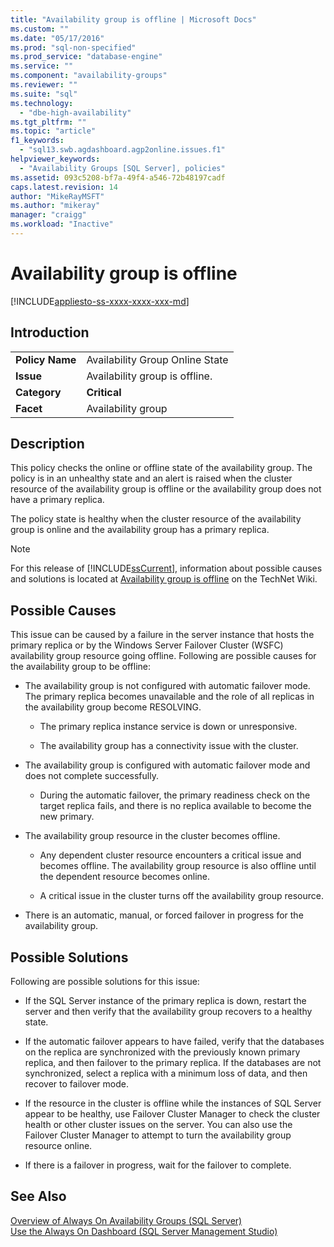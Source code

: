 ```yaml
---
title: "Availability group is offline | Microsoft Docs"
ms.custom: ""
ms.date: "05/17/2016"
ms.prod: "sql-non-specified"
ms.prod_service: "database-engine"
ms.service: ""
ms.component: "availability-groups"
ms.reviewer: ""
ms.suite: "sql"
ms.technology: 
  - "dbe-high-availability"
ms.tgt_pltfrm: ""
ms.topic: "article"
f1_keywords: 
  - "sql13.swb.agdashboard.agp2online.issues.f1"
helpviewer_keywords: 
  - "Availability Groups [SQL Server], policies"
ms.assetid: 093c5208-bf7a-49f4-a546-72b48197cadf
caps.latest.revision: 14
author: "MikeRayMSFT"
ms.author: "mikeray"
manager: "craigg"
ms.workload: "Inactive"
---
```

# Availability group is offline
[!INCLUDE[appliesto-ss-xxxx-xxxx-xxx-md](../../../includes/appliesto-ss-xxxx-xxxx-xxx-md.md)]
    
## Introduction  
  
|||  
|-|-|  
|**Policy Name**|Availability Group Online State|  
|**Issue**|Availability group is offline.|  
|**Category**|**Critical**|  
|**Facet**|Availability group|  
  
## Description  
 This policy checks the online or offline state of the availability group. The policy is in an unhealthy state and an alert is raised when the cluster resource of the availability group is offline or the availability group does not have a primary replica.  
  
 The policy state is healthy when the cluster resource of the availability group is online and the availability group has a primary replica.  
  
> [!NOTE]  
>  For this release of [!INCLUDE[ssCurrent](../../../includes/sscurrent-md.md)], information about possible causes and solutions is located at [Availability group is offline](http://go.microsoft.com/fwlink/p/?LinkId=220850) on the TechNet Wiki.  
  
## Possible Causes  
 This issue can be caused by a failure in the server instance that hosts the primary replica or by the Windows Server Failover Cluster (WSFC) availability group resource going offline. Following are possible causes for the availability group to be offline:  
  
-   The availability group is not configured with automatic failover mode. The primary replica becomes unavailable and the role of all replicas in the availability group become RESOLVING.  
  
    -   The primary replica instance service is down or unresponsive.  
  
    -   The availability group has a connectivity issue with the cluster.  
  
-   The availability group is configured with automatic failover mode and does not complete successfully.  
  
    -   During the automatic failover, the primary readiness check on the target replica fails, and there is no replica available to become the new primary.  
  
-   The availability group resource in the cluster becomes offline.  
  
    -   Any dependent cluster resource encounters a critical issue and becomes offline. The availability group resource is also offline until the dependent resource becomes online.  
  
    -   A critical issue in the cluster turns off the availability group resource.  
  
-   There is an automatic, manual, or forced failover in progress for the availability group.  
  
## Possible Solutions  
 Following are possible solutions for this issue:  
  
-   If the SQL Server instance of the primary replica is down, restart the server and then verify that the availability group recovers to a healthy state.  
  
-   If the automatic failover appears to have failed, verify that the databases on the replica are synchronized with the previously known primary replica, and then failover to the primary replica. If the databases are not synchronized, select a replica with a minimum loss of data, and then recover to failover mode.  
  
-   If the resource in the cluster is offline while the instances of SQL Server appear to be healthy, use Failover Cluster Manager to check the cluster health or other cluster issues on the server. You can also use the Failover Cluster Manager to attempt to turn the availability group resource online.  
  
-   If there is a failover in progress, wait for the failover to complete.  
  
## See Also  
 [Overview of Always On Availability Groups &#40;SQL Server&#41;](../../../database-engine/availability-groups/windows/overview-of-always-on-availability-groups-sql-server.md)   
 [Use the Always On Dashboard &#40;SQL Server Management Studio&#41;](../../../database-engine/availability-groups/windows/use-the-always-on-dashboard-sql-server-management-studio.md)  
  
  
